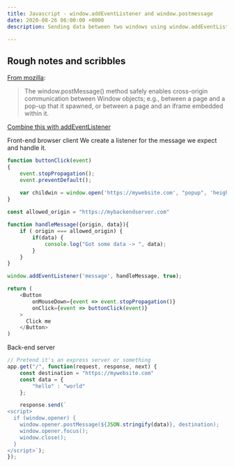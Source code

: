 ```yaml
---
title: Javascript - window.addEventListener and window.postmessage
date: 2020-08-26 06:00:00 +0000
description: Sending data between two windows using window.addEventListener and window.postMessage

---
```


## Rough notes and scribbles

[From mozilla](https://developer.mozilla.org/en-US/docs/Web/API/Window/postMessage):
> The window.postMessage() method safely enables cross-origin communication between Window objects; e.g., between a page and a pop-up that it spawned, or between a page and an iframe embedded within it. 

[Combine this with addEventListener](https://developer.mozilla.org/en-US/docs/Web/API/EventTarget/addEventListener)

Front-end browser client
We create a listener for the message we expect and handle it.
```javascript
function buttonClick(event)
{
    event.stopPropagation();
    event.preventDefault();

    var childwin = window.open('https://mywebsite.com', "popup", 'height=600px, width=600px');
}
    
const allowed_origin = "https://mybackendserver.com"

function handleMessage({origin, data}){
	if ( origin === allowed_origin) {
		if(data) {
			console.log("Got some data -> ", data);
		}
	}
}

window.addEventListener('message', handleMessage, true);

return (
    <Button
    	onMouseDown={event => event.stopPropagation()}
  		onClick={event => buttonClick(event)}
    >
      Click me
    </Button>
)
```

Back-end server
```javascript
// Pretend it's an express server or something
app.get("/", function(request, response, next) {
	const destination = "https://mywebsite.com"
	const data = {
		"hello" : "world"
	};

    response.send(`
<script>
  if (window.opener) {
    window.opener.postMessage(${JSON.stringify(data)}, destination);
    window.opener.focus();
	window.close();
  } 
</script>`);
});
```
